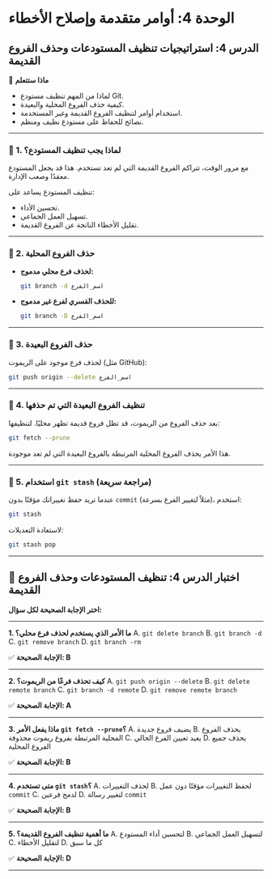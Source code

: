 # الوحدة 4: أوامر متقدمة وإصلاح الأخطاء
## الدرس 4: استراتيجيات تنظيف المستودعات وحذف الفروع القديمة

🧠 **ماذا ستتعلم**
* لماذا من المهم تنظيف مستودع Git.
* كيفية حذف الفروع المحلية والبعيدة.
* استخدام أوامر لتنظيف الفروع القديمة وغير المستخدمة.
* نصائح للحفاظ على مستودع نظيف ومنظم.

---

### 🧾 1. لماذا يجب تنظيف المستودع؟
مع مرور الوقت، تتراكم الفروع القديمة التي لم تعد تستخدم. هذا قد يجعل المستودع معقدًا وصعب الإدارة.

تنظيف المستودع يساعد على:
* تحسين الأداء.
* تسهيل العمل الجماعي.
* تقليل الأخطاء الناتجة عن الفروع القديمة.

---

### 🧾 2. حذف الفروع المحلية
* **لحذف فرع محلي مدموج:**
    ```bash
    git branch -d اسم_الفرع
    ```
* **للحذف القسري لفرع غير مدموج:**
    ```bash
    git branch -D اسم_الفرع
    ```

---

### 🧾 3. حذف الفروع البعيدة
لحذف فرع موجود على الريموت (مثل GitHub):
```bash
git push origin --delete اسم_الفرع
```

---

### 🧾 4. تنظيف الفروع البعيدة التي تم حذفها
بعد حذف الفروع من الريموت، قد تظل فروع قديمة تظهر محليًا. لتنظيفها:
```bash
git fetch --prune
```
هذا الأمر يحذف الفروع المحلية المرتبطة بالفروع البعيدة التي لم تعد موجودة.

---

### 🧾 5. استخدام `git stash` (مراجعة سريعة)
عندما تريد حفظ تغييراتك مؤقتًا بدون `commit` (مثلاً لتغيير الفرع بسرعة)، استخدم:
```bash
git stash
```
لاستعادة التعديلات:
```bash
git stash pop
```
---


## 📝 اختبار الدرس 4: تنظيف المستودعات وحذف الفروع القديمة
**اختر الإجابة الصحيحة لكل سؤال:**

---
**1. ما الأمر الذي يستخدم لحذف فرع محلي؟**
A. `git delete branch`
B. `git branch -d`
C. `git remove branch`
D. `git branch -rm`

✅ **الإجابة الصحيحة: B**

---
**2. كيف تحذف فرعًا من الريموت؟**
A. `git push origin --delete`
B. `git delete remote branch`
C. `git branch -d remote`
D. `git remove remote branch`

✅ **الإجابة الصحيحة: A**

---
**3. ماذا يفعل الأمر `git fetch --prune`؟**
A. يضيف فروع جديدة
B. يحذف الفروع المحلية المرتبطة بفروع ريموت محذوفة
C. يعيد تعيين الفرع الحالي
D. يحذف جميع الفروع المحلية

✅ **الإجابة الصحيحة: B**

---
**4. متى تستخدم `git stash`؟**
A. لحذف التغييرات
B. لحفظ التغييرات مؤقتًا دون عمل `commit`
C. لدمج فرعين
D. لتغيير رسالة `commit`

✅ **الإجابة الصحيحة: B**

---
**5. ما أهمية تنظيف الفروع القديمة؟**
A. لتحسين أداء المستودع
B. لتسهيل العمل الجماعي
C. لتقليل الأخطاء
D. كل ما سبق

✅ **الإجابة الصحيحة: D**

---